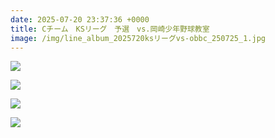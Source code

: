 ```yaml
---
date: 2025-07-20 23:37:36 +0000
title: Cチーム　KSリーグ　予選　vs.岡崎少年野球教室
image: /img/line_album_2025720ksリーグvs-obbc_250725_1.jpg
---
```

![](/img/line_album_2025720ksリーグvs-obbc_250725_2.jpg)

![](/img/line_album_2025720ksリーグvs-obbc_250725_3.jpg)

![](/img/line_album_2025720ksリーグvs-obbc_250725_4.jpg)

![](/img/line_album_2025720ksリーグvs-obbc_250725_5.jpg)
